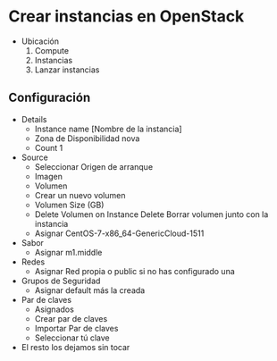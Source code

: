 # Crear instancias en OpenStack

- Ubicación
  1. Compute
  2. Instancias
  3. Lanzar instancias

## Configuración

- Details
  - Instance name \[Nombre de la instancia\]
  - Zona de Disponibilidad nova
  - Count 1
- Source
  - Seleccionar Origen de arranque
  - Imagen
  - Volumen
  - Crear un nuevo volumen
  - Volumen Size (GB)
  - Delete Volumen on Instance Delete Borrar volumen junto con la instancia
  - Asignar CentOS-7-x86\_64-GenericCloud-1511
- Sabor
  - Asignar m1.middle
- Redes
  - Asignar Red propia o public si no has configurado una
- Grupos de Seguridad
  - Asignar default más la creada
- Par de claves
  - Asignados
  - Crear par de claves
  - Importar Par de claves
  - Seleccionar tú clave
- El resto los dejamos sin tocar
